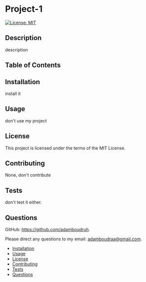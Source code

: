 # Project-1

[![License: MIT](https://img.shields.io/badge/License-MIT-yellow.svg)](https://opensource.org/licenses/MIT)

## Description
description

## Table of Contents
## Installation
install it

## Usage
don't use my project

## License
This project is licensed under the terms of the MIT License.

## Contributing
None, don't contribute

## Tests
don't test it either.

## Questions
GitHub: https://github.com/adamboudruh.

Please direct any questions to my email: [adamboudraa@gmail.com](mailto:adamboudraa@gmail.com).
- [Installation](#installation)
- [Usage](#usage)
- [License](#license)
- [Contributing](#contributing)
- [Tests](#tests)
- [Questions](#questions)


